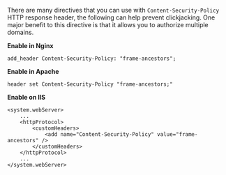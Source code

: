 There are many directives that you can use with `Content-Security-Policy` HTTP response header, the following can help prevent clickjacking.
One major benefit to this directive is that it allows you to authorize multiple domains.

**Enable in Nginx**

```
add_header Content-Security-Policy: "frame-ancestors";
```

**Enable in Apache**

```
header set Content-Security-Policy "frame-ancestors;"
```

**Enable on IIS**

```
<system.webServer>
    ...
    <httpProtocol>
        <customHeaders>
            <add name="Content-Security-Policy" value="frame-ancestors" />
        </customHeaders>
    </httpProtocol>
    ...
</system.webServer>
```
